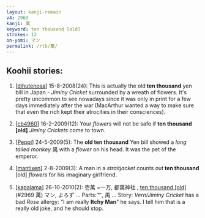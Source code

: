 ```yaml
---
layout: kanji-remain
v4: 2969
kanji: 萬
keyword: ten thousand [old]
strokes: 12
on-yomi: マン
permalink: /rtk/萬/
---
```


## Koohii stories: 

1) [<a href="http://kanji.koohii.com/profile/dihutenosa">dihutenosa</a>] 15-8-2008(24): This is actually the old<strong> ten thousand</strong> yen bill in Japan - <em>Jiminy Cricket</em> surrounded by a wreath of flowers. It&#039;s pretty uncommon to see nowadays since it was only in print for a few days immediately after the war (MacArthur wanted a way to make sure that even the rich kept their atrocities in their consciences).

2) [<a href="http://kanji.koohii.com/profile/cb4960">cb4960</a>] 16-2-2009(12): Your <em>flowers</em> will not be safe if <strong>ten thousand [old]</strong> <em>Jiminy Crickets</em> come to town.

3) [<a href="http://kanji.koohii.com/profile/Peppi">Peppi</a>] 24-5-2009(5): The <strong>old<strong> ten thousand</strong></strong> Yen bill showed a <em>long tailed monkey</em> 禺 with a <em>flower</em> on his head. It was the pet of the emperor.

4) [<a href="http://kanji.koohii.com/profile/mantixen">mantixen</a>] 2-8-2009(3): A man in a <em>straitjacket</em> counts out<strong> ten thousand</strong> [old] <em>flowers</em> for his imaginary girlfriend.

5) [<a href="http://kanji.koohii.com/profile/kapalama">kapalama</a>] 26-10-2010(2): 壱萬 =一万, 都萬神社 , <a href="http://kanji.koohii.com/study/kanji/2969">ten thousand [old]</a> (#2969 萬) マン, よろず ... Parts:艹, 禺 ... Story: <em>Vern/Jiminy Cricket</em> has a bad <em>Rose</em> allergy: &quot;I am really <strong>Itchy Man</strong>&quot; he says. I tell him that is a really old joke, and he should stop.

